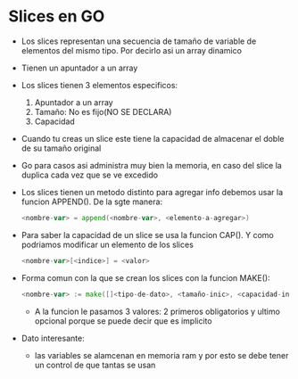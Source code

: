 # Slices en GO

- Los slices representan una secuencia de tamaño de variable de elementos del mismo tipo. Por decirlo asi un array dinamico
- Tienen un apuntador a un array
- Los slices tienen 3 elementos especificos:
    1. Apuntador a un array
    2. Tamaño:  No es fijo(NO SE DECLARA)
    3. Capacidad
- Cuando tu creas un slice este tiene la capacidad de almacenar el doble de su tamaño original
- Go para casos asi administra muy bien la memoria, en caso del slice la duplica cada vez que se ve excedido
- Los slices tienen un metodo distinto para agregar info debemos usar la funcion APPEND(). De la sgte manera:
    ```go
    <nombre-var> = append(<nombre-var>, <elemento-a-agregar>)
    ```
- Para saber la capacidad de un slice se usa la funcion CAP(). Y como podriamos modificar un elemento de los slices
    ```go
    <nombre-var>[<indice>] = <valor>
    ```
- Forma comun con la que se crean los slices con la funcion MAKE():
    ```go
    <nombre-var> := make([]<tipo-de-dato>, <tamaño-inic>, <capacidad-inicial>)
    ```
    - A la funcion le pasamos 3 valores: 2 primeros obligatorios y ultimo opcional porque se puede decir que es implicito

- Dato interesante:
    - las variables se alamcenan en memoria ram y por esto se debe tener un control de que tantas se usan
